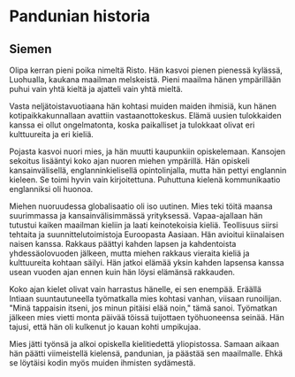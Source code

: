 # Pandunian historia

## Siemen

Olipa kerran pieni poika nimeltä Risto.
Hän kasvoi pienen pienessä kylässä, Luohualla, kaukana maailman melskeistä.
Pieni maailma hänen ympärillään puhui vain yhtä kieltä ja ajatteli vain yhtä mieltä.

Vasta neljätoistavuotiaana hän kohtasi muiden maiden ihmisiä,
kun hänen kotipaikkakunnallaan avattiin vastaanottokeskus.
Elämä uusien tulokkaiden kanssa ei ollut ongelmatonta,
koska paikalliset ja tulokkaat olivat eri kulttuureita ja eri kieliä.

Pojasta kasvoi nuori mies, ja hän muutti kaupunkiin opiskelemaan.
Kansojen sekoitus lisääntyi koko ajan nuoren miehen ympärillä.
Hän opiskeli kansainvälisellä, englanninkielisellä opintolinjalla,
mutta hän pettyi englannin kieleen.
Se toimi hyvin vain kirjoitettuna. 
Puhuttuna kielenä kommunikaatio englanniksi oli huonoa.

Miehen nuoruudessa globalisaatio oli iso uutinen.
Mies teki töitä maansa suurimmassa ja kansainvälisimmässä yrityksessä.
Vapaa-ajallaan hän tutustui kaiken maailman kieliin
ja laati keinotekoisia kieliä.
Teollisuus siirsi tehtaita ja suunnittelutoimistoja Euroopasta Aasiaan.
Hän avioitui kiinalaisen naisen kanssa.
Rakkaus päättyi kahden lapsen ja kahdentoista yhdessäolovuoden jälkeen,
mutta miehen rakkaus vieraita kieliä ja kulttuureita kohtaan säilyi.
Hän jatkoi elämää yksin kahden lapsensa kanssa usean vuoden ajan
ennen kuin hän löysi elämänsä rakkauden.

Koko ajan kielet olivat vain harrastus hänelle, ei sen enempää.
Eräällä Intiaan suuntautuneella työmatkalla mies kohtasi vanhan, viisaan runoilijan.
"Minä tappaisin itseni, jos minun pitäisi elää noin," tämä sanoi.
Työmatkan jälkeen mies vietti monta päivää töissä tuijottaen työhuoneensa seinää.
Hän tajusi, että hän oli kulkenut jo kauan kohti umpikujaa.

Mies jätti työnsä ja alkoi opiskella kielitiedettä yliopistossa.
Samaan aikaan hän päätti viimeistellä kielensä, pandunian,
ja päästää sen maailmalle.
Ehkä se löytäisi kodin myös muiden ihmisten sydämestä.
